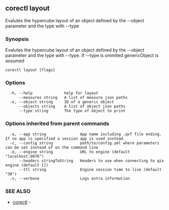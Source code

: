 ## corectl layout

Evalutes the hypercube layout of an object defined by the --object parameter and the type with --type

### Synopsis

Evalutes the hypercube layout of an object defined by the --object parameter and the type with --type. If --type is ommited genericObject is assumed

```
corectl layout [flags]
```

### Options

```
  -h, --help              help for layout
      --measures string   A list of measure json paths
  -o, --object string     ID of a generic object
      --objects string    A list of object json paths
      --type string       The type of object to print
```

### Options inherited from parent commands

```
  -a, --app string               App name including .qvf file ending. If no app is specified a session app is used instead.
  -c, --config string            path/to/config.yml where parameters can be set instead of on the command line
  -e, --engine string            URL to engine (default "localhost:9076")
      --headers stringToString   Headers to use when connecting to qix engine (default [])
      --ttl string               Engine session time to live (default "30")
  -v, --verbose                  Logs extra information
```

### SEE ALSO

* [corectl](corectl.md)	 - 

